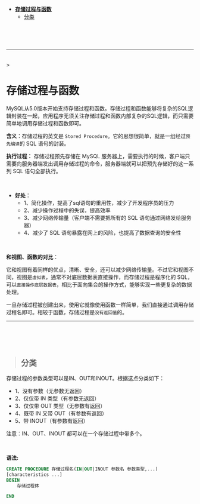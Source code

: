 > <h1 id=""></h1>
- [**存储过程与函数**](#存储过程与函数)
	- [分类](#分类)

<br/><br/><br/>

***
<br/>
> <h1 id="存储过程与函数">存储过程与函数</h1>
MySQL从5.0版本开始支持存储过程和函数。存储过程和函数能够将复杂的SQL逻辑封装在一起，应用程序无须关注存储过程和函数内部复杂的SQL逻辑，而只需要简单地调用存储过程和函数即可。

<br/>

**含义**：存储过程的英文是 `Stored Procedure`。它的思想很简单，就是一组经过`预先编译`的 SQL 语句的封装。

**执行过程：** 存储过程预先存储在 MySQL 服务器上，需要执行的时候，客户端只需要向服务器端发出调用存储过程的命令，服务器端就可以把预先存储好的这一系列 SQL 语句全部执行。

<br/>

- **好处**：
	- 1、简化操作，提高了sql语句的重用性，减少了开发程序员的压力
	- 2、减少操作过程中的失误，提高效率
	- 3、减少网络传输量（客户端不需要把所有的 SQL 语句通过网络发给服务器）
	- 4、减少了 SQL 语句暴露在网上的风险，也提高了数据查询的安全性

<br/>

**和视图、函数的对比**：

它和视图有着同样的优点，清晰、安全，还可以减少网络传输量。不过它和视图不同，视图是`虚拟表`，通常不对底层数据表直接操作，而存储过程是程序化的 SQL，可以`直接操作底层数据表`，相比于面向集合的操作方式，能够实现一些更复杂的数据处理。

一旦存储过程被创建出来，使用它就像使用函数一样简单，我们直接通过调用存储过程名即可。相较于函数，存储过程是`没有返回值`的。

***
<br/><br/><br/>
> <h2 id="分类">分类</h2>
存储过程的参数类型可以是IN、OUT和INOUT。根据这点分类如下：

- 1、没有参数（无参数无返回）
- 2、仅仅带 IN 类型（有参数无返回）
- 3、仅仅带 OUT 类型（无参数有返回）
- 4、既带 IN 又带 OUT（有参数有返回）
- 5、带 INOUT（有参数有返回）

注意：IN、OUT、INOUT 都可以在一个存储过程中带多个。

<br/>

**语法:**

```sql
CREATE PROCEDURE 存储过程名(IN|OUT|INOUT 参数名 参数类型,...)
[characteristics ...]
BEGIN
	存储过程体

END
```

<br/>

```sql

```

<br/>

```sql

```

<br/>

```sql

```

<br/>

```sql

```

<br/>

```sql

```

<br/>

```sql

```

<br/>

```sql

```

<br/>

```sql

```

<br/>

```sql

```

<br/>

```sql

```

<br/>

```sql

```

<br/>

```sql

```

<br/>

```sql

```

<br/>

```sql

```

<br/>

```sql

```

<br/>

```sql

```

<br/>

```sql

```

